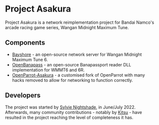 # Project Asakura
Project Asakura is a network reimplementation project for Bandai Namco's arcade racing game series, Wangan Midnight Maximum Tune.

## Components
 - [Bayshore](https://github.com/ProjectAsakura/Bayshore) - an open-source network server for Wangan Midnight Maximum Tune 6.
 - [OpenBanapass](https://github.com/ProjectAsakura/OpenBanapass) - an open-source Banapassport reader DLL implementation for WMMT6 and 6R.
 - [OpenParrot-Asakura](https://github.com/ProjectAsakura/OpenParrot) - a customised fork of OpenParrot with many hacks removed to allow for networking to function correctly.
 
## Developers
The project was started by [Sylvie Nightshade](https://github.com/ry00001), in June/July 2022. Afterwards, many community contributions - notably by [Kitsu](https://github.com/shiroikitsu8) - have resulted in the project reaching the level of completeness it has.
